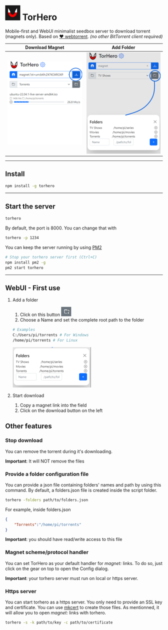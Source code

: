 # ![TorHero Logo](public/img/favicon.png) TorHero
Mobile-first and WebUI minimalist seedbox server to download torrent (magnets only). Based on [❤ webtorrent](https://webtorrent.io/). *(no other BitTorrent client required)*

| Download Magnet | Add Folder |
| --- | --- |
| ![Download Magnet](readme/downloadmagnet.png) | ![Add Folder](readme/addfolder.png) |
---
## Install
```bash
npm install -g torhero
```
---
## Start the server
```bash
torhero
```
By default, the port is 8000. You can change that with
```bash
torhero -p 1234
```
You can keep the server running by using [PM2](https://pm2.keymetrics.io/)
```bash
# Stop your torhero server first (Ctrl+C)
npm install pm2 -g
pm2 start torhero
```
---
## WebUI - First use
1. Add a folder
    1. Click on this button ![Add Folder Icon](readme/addfoldericon.png)
    2. Choose a Name and set the complete root path to the folder
    ```bash
    # Examples
    C:/Users/pi/torrents # For Windows
    /home/pi/torrents # For Linux
    ```

    ![Folder Dialog](readme/addfolderdialog.png)
2. Start download
    1. Copy a magnet link into the field
    2. Click on the download button on the left

## Other features
### Stop download
You can remove the torrent during it's downloading.

**Important**: It will NOT remove the files
### Provide a folder configuration file
You can provide a json file containing folders' names and path by using this command. By default, a folders.json file is created inside the script folder.
```bash
torhero -folders path/to/folders.json
```
For example, inside folders.json
```json
{
    "Torrents":"/home/pi/torrents"
}
```
**Important**: you should have read/write access to this file
### Magnet scheme/protocol handler
You can set TorHero as your default handler for *magnet:* links. To do so, just click on the gear on top to open the Config dialog.

**Important**: your torhero server must run on local or https server.
### Https server
You can start torhero as a https server. You only need to provide an SSL key and certificate. You can use [mkcert](https://github.com/FiloSottile/mkcert) to create those files. As mentionned, it will allow you to open *magnet:* links with torhero.
```bash
torhero -s -k path/to/key -c path/to/certificate
```